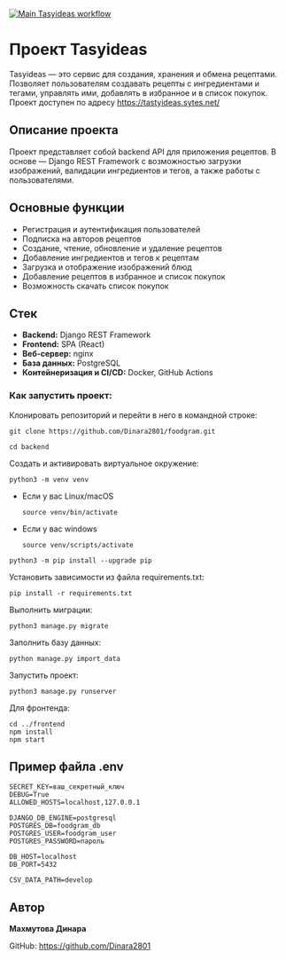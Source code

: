 [![Main Tasyideas workflow](https://github.com/Dinara2801/Tasyideas/actions/workflows/main.yml/badge.svg)](https://github.com/Dinara2801/Tasyideas/actions/workflows/main.yml)

# Проект Tasyideas

Tasyideas — это сервис для создания, хранения и обмена рецептами. Позволяет пользователям создавать рецепты с ингредиентами и тегами, управлять ими, добавлять в избранное и в список покупок. Проект доступен по адресу https://tastyideas.sytes.net/

## Описание проекта

Проект представляет собой backend API для приложения рецептов. В основе — Django REST Framework с возможностью загрузки изображений, валидации ингредиентов и тегов, а также работы с пользователями.


## Основные функции
- Регистрация и аутентификация пользователей
- Подписка на авторов рецептов
- Создание, чтение, обновление и удаление рецептов
- Добавление ингредиентов и тегов к рецептам
- Загрузка и отображение изображений блюд
- Добавление рецептов в избранное и список покупок
- Возможность скачать список покупок

## Стек
- **Backend:** Django REST Framework
- **Frontend:** SPA (React)
- **Веб-сервер:** nginx
- **База данных:** PostgreSQL
- **Контейнеризация и CI/CD:** Docker, GitHub Actions

### Как запустить проект:

Клонировать репозиторий и перейти в него в командной строке:

```
git clone https://github.com/Dinara2801/foodgram.git
```

```
cd backend
```

Cоздать и активировать виртуальное окружение:

```
python3 -m venv venv
```

* Если у вас Linux/macOS

    ```
    source venv/bin/activate
    ```

* Если у вас windows

    ```
    source venv/scripts/activate
    ```

```
python3 -m pip install --upgrade pip
```

Установить зависимости из файла requirements.txt:

```
pip install -r requirements.txt
```

Выполнить миграции:

```
python3 manage.py migrate
```

Заполнить базу данных: 
 
``` 
python manage.py import_data 
``` 

Запустить проект:

```
python3 manage.py runserver
```

Для фронтенда:

```
cd ../frontend
npm install
npm start
```

## Пример файла .env

```
SECRET_KEY=ваш_секретный_ключ
DEBUG=True
ALLOWED_HOSTS=localhost,127.0.0.1

DJANGO_DB_ENGINE=postgresql
POSTGRES_DB=foodgram_db
POSTGRES_USER=foodgram_user
POSTGRES_PASSWORD=пароль

DB_HOST=localhost
DB_PORT=5432

CSV_DATA_PATH=develop
```

## Автор

**Махмутова Динара**

GitHub: https://github.com/Dinara2801
